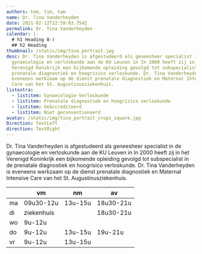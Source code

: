 ```yaml
---
authors: tom, tim, tam
name: Dr. Tina Vanderheyden
date: 2021-02-12T22:59:03.754Z
permalink: Dr. Tina Vanderheyden
calendar: |-
  # h1 Heading 8-)
  ## h2 Heading
thumbnail: /static/img/tina_portrait.jpg
desc: Dr. Tina Vanderheyden is afgestudeerd als geneesheer specialist in de
  gynaecologie en verloskunde aan de KU Leuven in In 2000 heeft zij in het
  Verenigd Konikrijk een bijkomende opleiding gevolgd tot subspecialist in de
  prenatale diagnostiek en hoogrisico verloskunde. Dr. Tina Vanderheyden is
  eveneens werkzaam op de dienst prenatale diagnostiek en Maternal Intensive
  Care van het St. Augustinusziekenhuis.
listextra:
  - listitem: Gynaecologie-Verloskunde
  - listitem: Prenatale diagnostiek en hoogrisico verloskunde
  - listitem: Geäccrediteerd
  - listitem: Niet geconventioneerd
avatar: /static/img/tina_portrait_crops_square.jpg
Direction: TextLeft
direction: TextRight
---
```

Dr. Tina Vanderheyden is afgestudeerd als geneesheer specialist in de gynaecologie en verloskunde aan de KU Leuven in In 2000 heeft zij in het Verenigd Koninkrijk een bijkomende opleiding gevolgd tot subspecialist in de prenatale diagnostiek en hoogrisico verloskunde. Dr. Tina Vanderheyden is eveneens werkzaam op de dienst prenatale diagnostiek en Maternal Intensive Care van het St. Augustinusziekenhuis.

|    | vm         | nm      | av        |
|----|------------|---------|-----------|
| ma |  09u30-12u | 13u-15u | 18u30-21u |
| di | ziekenhuis |         | 18u30-21u |
| wo | 9u-12u     |         |           |
| do | 9u-12u     | 13u-15u | 19u-21u   |
| vr | 9u-12u     | 13u-15u |           |
